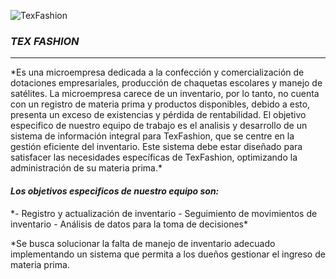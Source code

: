 
![TexFashion](https://github.com/Maicol13montoya/thex_fashion/assets/172074119/596ae1a3-da54-4ec9-b207-f954e8f42426)
###   ***TEX FASHION***

------------

<p>
*Es una microempresa dedicada a la confección y  comercialización de dotaciones empresariales, producción de chaquetas escolares y manejo de satélites. 
La microempresa  carece de un inventario, por lo tanto, no cuenta con un registro de materia prima y productos disponibles, debido a esto, presenta un exceso de existencias y pérdida de rentabilidad. 
El objetivo especifico de nuestro equipo de trabajo es el analisis y desarrollo de un sistema de información integral para TexFashion,  que se centre en la gestión eficiente del inventario. 
Este sistema debe estar diseñado para satisfacer las necesidades específicas de TexFashion, optimizando la administración de su materia prima.*
</p>

####   ***Los objetivos especificos de nuestro equipo son:***
<p>
*- Registro y actualización de inventario
- Seguimiento de movimientos de inventario
- Análisis de datos para la toma de decisiones*
</p>
*Se busca solucionar la falta de manejo de inventario adecuado implementando un sistema que permita a los dueños gestionar el ingreso de materia prima.



